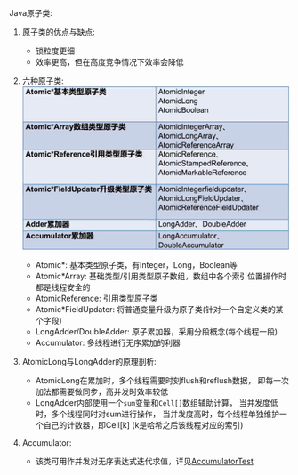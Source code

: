 Java原子类:
1. 原子类的优点与缺点:
    - 锁粒度更细
    - 效率更高，但在高度竞争情况下效率会降低
   
2. 六种原子类:
    ![AtomicClass](../images/AtomicClass.png)
    - Atomic*: 基本类型原子类，有Integer，Long，Boolean等
    - Atomic*Array: 基础类型/引用类型原子数组，数组中各个索引位置操作时都是线程安全的
    - AtomicReference: 引用类型原子类
    - Atomic*FieldUpdater: 将普通变量升级为原子类(针对一个自定义类的某个字段)
    - LongAdder/DoubleAdder: 原子累加器，采用分段概念(每个线程一段)
    - Accumulator: 多线程进行无序累加的利器
   
3. AtomicLong与LongAdder的原理剖析:
    - AtomicLong在累加时，多个线程需要时刻flush和reflush数据，
    即每一次加法都需要做同步，高并发时效率较低
    - LongAdder内部使用一个`sum`变量和`Cell[]`数组辅助计算，
    当并发度低时，多个线程同时对sum进行操作，
    当并发度高时，每个线程单独维护一个自己的计数器，即Cell[k] (k是哈希之后该线程对应的索引)

4. Accumulator:
    - 该类可用作并发对无序表达式迭代求值，详见[AccumulatorTest](AccumulatorTest.java)
